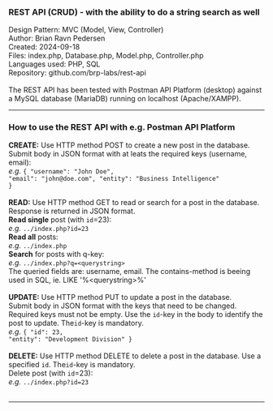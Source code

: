 <h3>REST API (CRUD) - with the ability to do a string search as well</h3>
Design Pattern: MVC (Model, View, Controller)<br/>
Author: Brian Ravn Pedersen<br/>
Created: 2024-09-18<br/>
Files: index.php, Database.php, Model.php, Controller.php<br/>
Languages used: PHP, SQL<br/>
Repository: github.com/brp-labs/rest-api<br/>
<br/>
The REST API has been tested with Postman API Platform (desktop) against a MySQL database (MariaDB) running on localhost (Apache/XAMPP).

<hr/>

<h3>How to use the REST API with e.g. Postman API Platform</h3>

<b>CREATE:</b> Use HTTP method POST to create a new post in the database.<br/>
    Submit body in JSON format with at leats the required keys (username, email):<br/>
      <i>e.g.</i> <code>{ "username": "John Doe", "email": "john&#64;<!-- -->doe&#46;com", "entity": "Business Intelligence" }</code><br/>
<br/>
<b>READ:</b> Use HTTP method GET to read or search for a post in the database. Response is returned in JSON format.<br/>
    <b>Read single</b> post (with <code>id</code>=23):<br/>
    <i>e.g.</i> <code>../index.php?id=23</code><br/>
    <b>Read all</b> posts:<br/>
      <i>e.g.</i> <code>../index.php</code><br/>
    <b>Search</b> for posts with q-key:<br/>
      <i>e.g.</i> <code>../index.php?q=<querystring\></code><br/>
      The queried fields are: username, email. The contains-method is beeing used in SQL, ie. LIKE '%<querystring\>%'<br/>
<br/>
<b>UPDATE:</b> Use HTTP method PUT to update a post in the database.<br/>
    Submit body in JSON format with the keys that need to be changed. Required keys must not be empty. Use the <code>id</code>-key in the body to identify the post to update. The<code>id</code>-key is mandatory.<br/>
      <i>e.g.</i> <code>{ "id": 23, "entity": "Development Division" }</code><br/>
<br/>
<b>DELETE:</b> Use HTTP method DELETE to delete a post in the database. Use a specified <code>id</code>. The<code>id</code>-key is mandatory.<br/>
    Delete post (with <code>id</code>=23):<br/>
      <i>e.g.</i> <code>../index.php?id=23</code><br/>
<br/>
<hr/>

